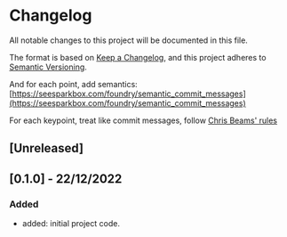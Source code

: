 # Changelog

All notable changes to this project will be documented in this file.

The format is based on [Keep a Changelog](https://keepachangelog.com/en/1.0.0/),
and this project adheres to [Semantic Versioning](https://semver.org/spec/v2.0.0.html).

And for each point, add semantics:  
[https://seesparkbox.com/foundry/semantic_commit_messages](https://seesparkbox.com/foundry/semantic_commit_messages)

For each keypoint, treat like commit messages, follow [Chris Beams' rules](https://chris.beams.io/posts/git-commit/)

## [Unreleased]

## [0.1.0] - 22/12/2022

### Added  

- added: initial project code.
